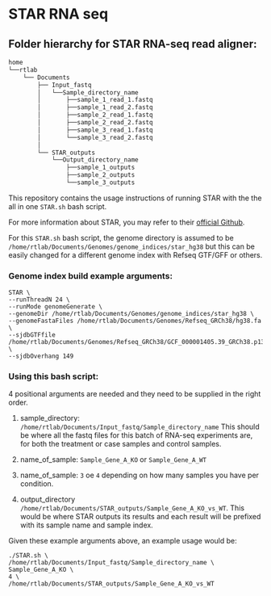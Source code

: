 # STAR RNA seq

## Folder hierarchy for STAR RNA-seq read aligner:

```bash
home
└──rtlab
    └── Documents
        ├── Input_fastq
        │   └──Sample_directory_name
        │       ├──sample_1_read_1.fastq
        │       ├──sample_1_read_2.fastq
        │       ├──sample_2_read_1.fastq
        │       ├──sample_2_read_2.fastq
        │       ├──sample_3_read_1.fastq
        │       └──sample_3_read_2.fastq
        │
        └── STAR_outputs
            └──Output_directory_name
                ├──sample_1_outputs
                ├──sample_2_outputs
                └──sample_3_outputs

```
This repository contains the usage instructions of running STAR with the the all in one `STAR.sh` bash script.

For more information about STAR, you may refer to their [official Github](https://github.com/alexdobin/STAR).

For this `STAR.sh` bash script, the genome directory is assumed to be `/home/rtlab/Documents/Genomes/genome_indices/star_hg38` but this can be easily changed for a different genome index with Refseq GTF/GFF or others.

### Genome index build example arguments:
```
STAR \
--runThreadN 24 \
--runMode genomeGenerate \
--genomeDir /home/rtlab/Documents/Genomes/genome_indices/star_hg38 \
--genomeFastaFiles /home/rtlab/Documents/Genomes/Refseq_GRCh38/hg38.fa \
--sjdbGTFfile /home/rtlab/Documents/Genomes/Refseq_GRCh38/GCF_000001405.39_GRCh38.p13_genomic.gtf \
--sjdbOverhang 149
```

### Using this bash script:
4 positional arguments are needed and they need to be supplied in the right order.

1. sample_directory: `/home/rtlab/Documents/Input_fastq/Sample_directory_name`
This should be where all the fastq files for this batch of RNA-seq experiments are, for both the treatment or case samples and control samples.

2. name_of_sample: `Sample_Gene_A_KO` or `Sample_Gene_A_WT`

3. name_of_sample: `3` oe `4` depending on how many samples you have per condition.

4. output_directory `/home/rtlab/Documents/STAR_outputs/Sample_Gene_A_KO_vs_WT`.
This would be where STAR outputs its results and each result will be prefixed with its sample name and sample index.

Given these example arguments above, an example usage would be:
```
./STAR.sh \
/home/rtlab/Documents/Input_fastq/Sample_directory_name \
Sample_Gene_A_KO \
4 \
/home/rtlab/Documents/STAR_outputs/Sample_Gene_A_KO_vs_WT
```
